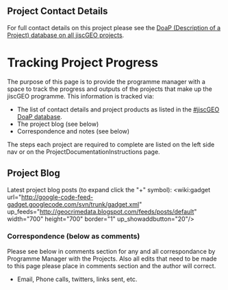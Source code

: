## Project Contact Details ##
For full contact details on this project please see the [DoaP (Description of a Project) database on all jiscGEO projects](https://spreadsheets1.google.com/pub?hl=en&hl=en&key=0ArsNASxXZiL6dHJzTndIbnNGQU5IemdPMGVoRFNoR0E&single=true&gid=1&output=html).

# Tracking Project Progress #
The purpose of this page is to provide the programme manager with a space to track the progress and outputs of the projects that make up the jiscGEO programme. This information is tracked via:

  * The list of contact details and project products as listed in the [#jiscGEO DoaP database](http://bit.ly/doap-jiscgeo).
  * The project blog (see below)
  * Correspondence and notes (see below)

The steps each project are required to complete are listed on the left side nav or on the ProjectDocumentationInstructions page.

## Project Blog ##
Latest project blog posts (to expand click the "+" symbol):
<wiki:gadget url="http://google-code-feed-gadget.googlecode.com/svn/trunk/gadget.xml" up\_feeds="http://geocrimedata.blogspot.com/feeds/posts/default" width="700" height="700" border="1" up\_showaddbutton="20"/>

### Correspondence (below as comments) ###
Please see below in comments section for any and all correspondance by Programme Manager with the Projects.  Also all edits that need to be made to this page please place in comments section and the author will correct.
  * Email, Phone calls, twitters, links sent, etc.